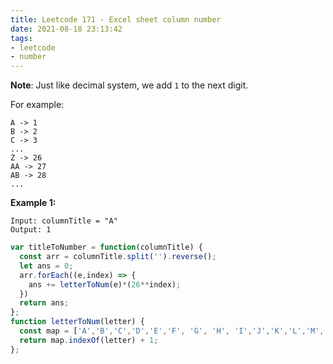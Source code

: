```yaml
---
title: Leetcode 171 - Excel sheet column number
date: 2021-08-18 23:13:42
tags:
- leetcode
- number
---
```

**Note**: Just like decimal system, we add `1` to the next digit. 

For example:

```
A -> 1
B -> 2
C -> 3
...
Z -> 26
AA -> 27
AB -> 28 
... 
```

**Example 1:**

```
Input: columnTitle = "A"
Output: 1
```

```javascript
var titleToNumber = function(columnTitle) {
  const arr = columnTitle.split('').reverse();
  let ans = 0;
  arr.forEach((e,index) => {
    ans += letterToNum(e)*(26**index);
  })
  return ans;
};
function letterToNum(letter) {
  const map = ['A','B','C','D','E','F', 'G', 'H', 'I','J','K','L','M','N','O','P','Q','R','S','T','U','V','W','X','Y','Z'];
  return map.indexOf(letter) + 1;
};
```
